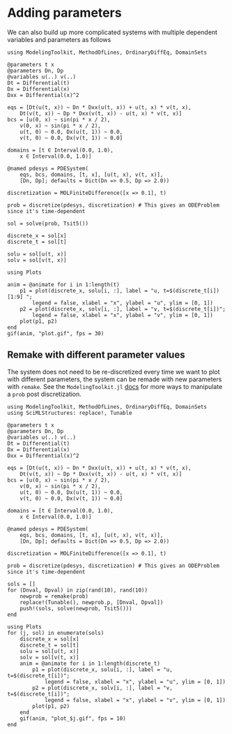 # Adding parameters

We can also build up more complicated systems with multiple dependent variables and parameters as follows

```@example ivs1
using ModelingToolkit, MethodOfLines, OrdinaryDiffEq, DomainSets

@parameters t x
@parameters Dn, Dp
@variables u(..) v(..)
Dt = Differential(t)
Dx = Differential(x)
Dxx = Differential(x)^2

eqs = [Dt(u(t, x)) ~ Dn * Dxx(u(t, x)) + u(t, x) * v(t, x),
    Dt(v(t, x)) ~ Dp * Dxx(v(t, x)) - u(t, x) * v(t, x)]
bcs = [u(0, x) ~ sin(pi * x / 2),
    v(0, x) ~ sin(pi * x / 2),
    u(t, 0) ~ 0.0, Dx(u(t, 1)) ~ 0.0,
    v(t, 0) ~ 0.0, Dx(v(t, 1)) ~ 0.0]

domains = [t ∈ Interval(0.0, 1.0),
    x ∈ Interval(0.0, 1.0)]

@named pdesys = PDESystem(
    eqs, bcs, domains, [t, x], [u(t, x), v(t, x)],
    [Dn, Dp]; defaults = Dict(Dn => 0.5, Dp => 2.0))

discretization = MOLFiniteDifference([x => 0.1], t)

prob = discretize(pdesys, discretization) # This gives an ODEProblem since it's time-dependent

sol = solve(prob, Tsit5())

discrete_x = sol[x]
discrete_t = sol[t]

solu = sol[u(t, x)]
solv = sol[v(t, x)]

using Plots

anim = @animate for i in 1:length(t)
    p1 = plot(discrete_x, solu[i, :], label = "u, t=$(discrete_t[i])[1:9] ";
        legend = false, xlabel = "x", ylabel = "u", ylim = [0, 1])
    p2 = plot(discrete_x, solv[i, :], label = "v, t=$(discrete_t[i])";
        legend = false, xlabel = "x", ylabel = "v", ylim = [0, 1])
    plot(p1, p2)
end
gif(anim, "plot.gif", fps = 30)
```

## Remake with different parameter values

The system does not need to be re-discretized every time we want to plot with different parameters, the system can be remade with new parameters with `remake`. See the `ModelingToolkit.jl` [docs](https://docs.sciml.ai/ModelingToolkit/stable/tutorials/ode_modeling/#Algebraic-relations-and-structural-simplification) for more ways to manipulate a `prob` post discretization.

```@example ivs2
using ModelingToolkit, MethodOfLines, OrdinaryDiffEq, DomainSets
using SciMLStructures: replace!, Tunable

@parameters t x
@parameters Dn, Dp
@variables u(..) v(..)
Dt = Differential(t)
Dx = Differential(x)
Dxx = Differential(x)^2

eqs = [Dt(u(t, x)) ~ Dn * Dxx(u(t, x)) + u(t, x) * v(t, x),
    Dt(v(t, x)) ~ Dp * Dxx(v(t, x)) - u(t, x) * v(t, x)]
bcs = [u(0, x) ~ sin(pi * x / 2),
    v(0, x) ~ sin(pi * x / 2),
    u(t, 0) ~ 0.0, Dx(u(t, 1)) ~ 0.0,
    v(t, 0) ~ 0.0, Dx(v(t, 1)) ~ 0.0]

domains = [t ∈ Interval(0.0, 1.0),
    x ∈ Interval(0.0, 1.0)]

@named pdesys = PDESystem(
    eqs, bcs, domains, [t, x], [u(t, x), v(t, x)],
    [Dn, Dp]; defaults = Dict(Dn => 0.5, Dp => 2.0))

discretization = MOLFiniteDifference([x => 0.1], t)

prob = discretize(pdesys, discretization) # This gives an ODEProblem since it's time-dependent

sols = []
for (Dnval, Dpval) in zip(rand(10), rand(10))
    newprob = remake(prob)
    replace!(Tunable(), newprob.p, [Dnval, Dpval])
    push!(sols, solve(newprob, Tsit5()))
end

using Plots
for (j, sol) in enumerate(sols)
    discrete_x = sol[x]
    discrete_t = sol[t]
    solu = sol[u(t, x)]
    solv = sol[v(t, x)]
    anim = @animate for i in 1:length(discrete_t)
        p1 = plot(discrete_x, solu[i, :], label = "u, t=$(discrete_t[i])";
            legend = false, xlabel = "x", ylabel = "u", ylim = [0, 1])
        p2 = plot(discrete_x, solv[i, :], label = "v, t=$(discrete_t[i])";
            legend = false, xlabel = "x", ylabel = "v", ylim = [0, 1])
        plot(p1, p2)
    end
    gif(anim, "plot_$j.gif", fps = 10)
end
```
